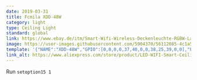 ```yaml
---
date: 2019-03-31
title: Fcmila XDD-48W
category: light
type: Ceiling Light
standard: global
link: https://www.ebay.de/itm/Smart-Wifi-Wireless-Deckenleuchte-RGBW-Lampe-fur-Alexa-Google-AC90-240V-/113447726477
image: https://user-images.githubusercontent.com/5904370/56112085-4c1a5400-5f5a-11e9-8c6a-1fce0f36f146.png
template: '{"NAME":"XDD-48W","GPIO":[0,0,0,0,37,40,0,0,38,25,39,0,0],"FLAG":0,"BASE":18}' 
link_alt: https://www.aliexpress.com/store/product/LED-WIFI-Smart-Ceiling-Light-RGB-Dimmable-48W-APP-Remote-control-Lamp-for-Bed-Room-Living/1827431_32966143703.html
---
```


Run `setoption15 1`



